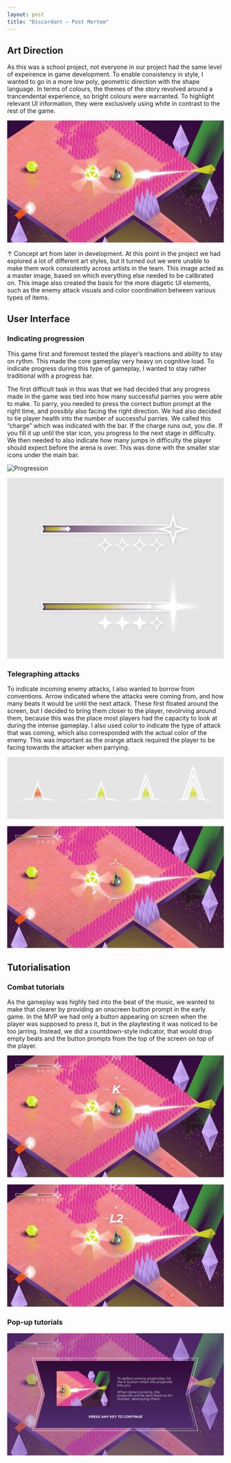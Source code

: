 ```yaml
---
layout: post
title: "Discordant – Post Mortem"
---
```

## Art Direction

As this was a school project, not everyone in our project had the same level of expeirence in game development. To enable consistency in style, I wanted to go in a more low poly, geometric direction with the shape language. In terms of colours, the themes of the story revolved around a trancendental experience, so bright colours were warranted. To highlight relevant UI information, they were exclusively using white in contrast to the rest of the game.

![Art direction](/assets/img/projects/Discordant/artDirection.png)

<div class="small"> ↑ Concept art from later in development. At this point in the project we had explored a lot of different art styles, but it turned out we were unable to make them work consistently across artists in the team. This image acted as a master image, based on which everything else needed to be calibrated on. This image also created the basis for the more diagetic UI elements, such as the enemy attack visuals and color coordination between various types of items. </div>

## User Interface

### Indicating progression

This game first and foremost tested the player’s reactions and ability to stay on rythm. This made the core gameplay very heavy on cognitive load. To indicate progress during this type of gameplay, I wanted to stay rather traditional with a progress bar. 

The first difficult task in this was that we had decided that any progress made in the game was tied into how many successful parries you were able to make. To parry, you needed to press the correct button prompt at the right time, and possibly also facing the right direction. We had also decided to tie player health into the number of successful parries. We called this “charge” which was indicated with the bar. If the charge runs out, you die. If you fill it up until the star icon, you progress to the next stage in difficulty. We then needed to also indicate how many jumps in difficulty the player should expect before the arena is over. This was done with the smaller star icons under the main bar.

![Progression](../assets/img/projects/Discordant/ui-loop-progression.png)

![Combobar](../assets/img/projects/Discordant/ui-combo-bar.png)

### Telegraphing attacks

To indicate incoming enemy attacks, I also wanted to borrow from conventions. Arrow indicated where the attacks were coming from, and how many beats it would be until the next attack. These first floated around the screen, but I decided to bring them closer to the player, revolrving around them, because this was the place most players had the capacity to look at during the intense gameplay. I also used color to indicate the type of attack that was coming, which also corresponded with the actual color of the enemy. This was important as the orange attack required the player to be facing towards the attacker when parrying.

![Projectile indicator assets](../assets/img/projects/Discordant/UI-projectile-indicator-assets.png)

![Projectile indicator in action](../assets/img/projects/Discordant/UI-projectile-indicator.png)

## Tutorialisation

### Combat tutorials
As the gameplay was highly tied into the beat of the music, we wanted to make that clearer by providing an onscreen button prompt in the early game. In the MVP we had only a button appearing on screen when the player was supposed to press it, but in the playtesting it was noticed to be too jarring. Instead, we did a countdown-style indicator, that would drop empty beats and the button prompts from the top of the screen on top of the player.

![Combat Tutorial 1](../assets/img/projects/Discordant/UI-tutorial-combat-1.png)

![Combat Tutorial 2](../assets/img/projects/Discordant/UI-tutorial-combat-2.png)

### Pop-up tutorials

![Tutorial popup](../assets/img/projects/Discordant/UI-tutorial-popup.png)